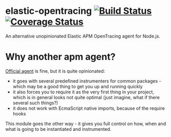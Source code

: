 elastic-opentracing [![Build Status](https://travis-ci.org/rmdm/elastic-opentracing.svg?branch=master)](https://travis-ci.org/rmdm/elastic-opentracing) [![Coverage Status](https://coveralls.io/repos/github/rmdm/elastic-opentracing/badge.svg?branch=master)](https://coveralls.io/github/rmdm/elastic-opentracing?branch=master)
===================

An alternative unopinionated Elastic APM OpenTracing agent for Node.js.

Why another apm agent?
======================

[Official agent](https://github.com/elastic/apm-agent-nodejs) is fine, but it is quite opinionated:

- it goes with several predefined instrumenters for common packages - which may be a good thing to get you up and running quickly
- it also forces you to require it as the very first thing in your project, which is in general looks not quite optimal (just imagine, what if there several such things?)
- it does not work with EcmaScript native imports, because of the require hooks

This module goes the other way - it gives you full control on how, when and what is going to be instantiated and instrumented.
